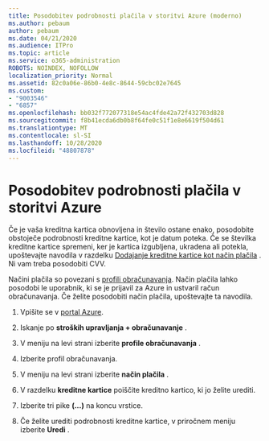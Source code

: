 ```yaml
---
title: Posodobitev podrobnosti plačila v storitvi Azure (moderno)
ms.author: pebaum
author: pebaum
ms.date: 04/21/2020
ms.audience: ITPro
ms.topic: article
ms.service: o365-administration
ROBOTS: NOINDEX, NOFOLLOW
localization_priority: Normal
ms.assetid: 82c0a06e-86b0-4e8c-8644-59cbc02e7645
ms.custom:
- "9003546"
- "6857"
ms.openlocfilehash: bb032f772077318e54ac4fde42a72f432703d828
ms.sourcegitcommit: f8b41ecda6db0b8f64fe0c51f1e8e6619f504d61
ms.translationtype: MT
ms.contentlocale: sl-SI
ms.lasthandoff: 10/28/2020
ms.locfileid: "48807878"
---
```

# <a name="update-payment-details-in-azure"></a>Posodobitev podrobnosti plačila v storitvi Azure

Če je vaša kreditna kartica obnovljena in število ostane enako, posodobite obstoječe podrobnosti kreditne kartice, kot je datum poteka. Če se številka kreditne kartice spremeni, ker je kartica izgubljena, ukradena ali potekla, upoštevajte navodila v razdelku [Dodajanje kreditne kartice kot način plačila](https://docs.microsoft.com/azure/cost-management-billing/manage/change-credit-card?WT.mc_id=Portal-Microsoft_Azure_Support#addcard) . Ni vam treba posodobiti CVV.

Načini plačila so povezani s [profili obračunavanja](https://docs.microsoft.com/azure/billing/billing-how-to-change-credit-card?WT.mc_id=Portal-Microsoft_Azure_Support#change-payment-method-for-a-billing-profile). Način plačila lahko posodobi le uporabnik, ki se je prijavil za Azure in ustvaril račun obračunavanja. Če želite posodobiti način plačila, upoštevajte ta navodila.

1. Vpišite se v [portal Azure](https://portal.azure.com/).

2. Iskanje po **stroških upravljanja + obračunavanje** .

3. V meniju na levi strani izberite **profile obračunavanja** .

4. Izberite profil obračunavanja.

5. V meniju na levi strani izberite **način plačila** .

6. V razdelku **kreditne kartice** poiščite kreditno kartico, ki jo želite urediti.
7. Izberite tri pike **(...)** na koncu vrstice.

8. Če želite urediti podrobnosti kreditne kartice, v priročnem meniju izberite  **Uredi**  .
